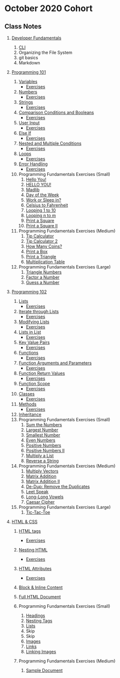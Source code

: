 # **October 2020 Cohort**
>
>
## **Class Notes**
>
>

1. [Developer Fundamentals](https://github.com/crystalatk/Digital-Crafts-Classes/tree/master/1-commandline "Folder of Day 1 Notes") 

    1. [CLI](https://github.com/crystalatk/Digital-Crafts-Classes/blob/master/1-commandline/command-line.md "Command Line Notes")
    1. Organizing the File System
    1. git basics
    1. Markdown
>
>
2. [Programming 101](https://github.com/crystalatk/Digital-Crafts-Classes/tree/master/2-programming101 "Programming 101 Main File")
    1. [Variables](https://github.com/crystalatk/Digital-Crafts-Classes/blob/master/2-programming101/variables.py)
         - [Exercises](https://github.com/crystalatk/Digital-Crafts-Classes/blob/master/2-programming101/variable-execises.py)
    1. [Numbers](https://github.com/crystalatk/Digital-Crafts-Classes/blob/master/2-programming101/number.py)
         - [Exercises](https://github.com/crystalatk/Digital-Crafts-Classes/blob/master/2-programming101/number-exercises.py)
    1. [Strings](https://github.com/crystalatk/Digital-Crafts-Classes/blob/master/2-programming101/string.py)
         - [Exercises](https://github.com/crystalatk/Digital-Crafts-Classes/blob/master/2-programming101/string-exercises.py)
    1. [Comparison Conditions and Booleans](https://github.com/crystalatk/Digital-Crafts-Classes/blob/master/2-programming101/conditions.py)
         - [Exercises](https://github.com/crystalatk/Digital-Crafts-Classes/blob/master/2-programming101/conditions-exercises.py)
    1. [User Input](https://github.com/crystalatk/Digital-Crafts-Classes/blob/master/2-programming101/user-input.py)
          - [Exercises](https://github.com/crystalatk/Digital-Crafts-Classes/blob/master/2-programming101/user-input-exercises.py)
    1. [Else If](https://github.com/crystalatk/Digital-Crafts-Classes/blob/master/2-programming101/else-if.py)
          - [Exercises](https://github.com/crystalatk/Digital-Crafts-Classes/blob/master/2-programming101/else-if-exercises.py)
    1. [Nested and Multiple Conditions](https://github.com/crystalatk/Digital-Crafts-Classes/blob/master/2-programming101/nesting.py)
          - [Exercises](https://github.com/crystalatk/Digital-Crafts-Classes/blob/master/2-programming101/nesting-exercises.py)
    1. [Loops](https://github.com/crystalatk/Digital-Crafts-Classes/blob/master/2-programming101/loops.py)
          - [Exercises](https://github.com/crystalatk/Digital-Crafts-Classes/blob/master/2-programming101/loops-exercises.py)
    1. [Error Handling](https://github.com/crystalatk/Digital-Crafts-Classes/blob/master/2-programming101/error.py)
          - [Exercises](https://github.com/crystalatk/Digital-Crafts-Classes/blob/master/2-programming101/error-exercises.py)
     1. Programming Fundamentals Exercises (Small)
          1. [Hello You!](https://github.com/crystalatk/Digital-Crafts-Classes/blob/master/2-programming101/pf_small_1.py)
          1. [HELLO YOU!](https://github.com/crystalatk/Digital-Crafts-Classes/blob/master/2-programming101/pf_small_2.py)
          1. [Madlib](https://github.com/crystalatk/Digital-Crafts-Classes/blob/master/2-programming101/pf_small_3.py)
          1. [Day of the Week](https://github.com/crystalatk/Digital-Crafts-Classes/blob/master/2-programming101/pf_small_4.py)
          1. [Work or Sleep in?](https://github.com/crystalatk/Digital-Crafts-Classes/blob/master/2-programming101/pf_small_5.py)
          1. [Celsius to Fahrenheit](https://github.com/crystalatk/Digital-Crafts-Classes/blob/master/2-programming101/pf_small_6.py)
          1. [Looping 1 to 10](https://github.com/crystalatk/Digital-Crafts-Classes/blob/master/2-programming101/pf_small_7.py)
          1. [Looping n to m](https://github.com/crystalatk/Digital-Crafts-Classes/blob/master/2-programming101/pf_small_8.py)
          1. [Print a Square](https://github.com/crystalatk/Digital-Crafts-Classes/blob/master/2-programming101/pf_small_9.py)
          1. [Print a Square II](https://github.com/crystalatk/Digital-Crafts-Classes/blob/master/2-programming101/pf_small_10.py)
     1. Programming Fundamentals Exercises (Medium)
          1. [Tip Calculator](https://github.com/crystalatk/Digital-Crafts-Classes/blob/master/2-programming101/pf_medium_1.py)
          1. [Tip Calculator 2](https://github.com/crystalatk/Digital-Crafts-Classes/blob/master/2-programming101/pf_medium_2.py)
          1. [How Many Coins?](https://github.com/crystalatk/Digital-Crafts-Classes/blob/master/2-programming101/pf_medium_3.py)
          1. [Print a Box](https://github.com/crystalatk/Digital-Crafts-Classes/blob/master/2-programming101/pf_medium_4.py)
          1. [Print a Triangle](https://github.com/crystalatk/Digital-Crafts-Classes/blob/master/2-programming101/pf_medium_5.py)
          1. [Multiplication Table](https://github.com/crystalatk/Digital-Crafts-Classes/blob/master/2-programming101/pf_medium_6.py)
     1. Programming Fundamentals Exercises (Large)
          1. [Triangle Numbers](https://github.com/crystalatk/Digital-Crafts-Classes/blob/master/2-programming101/pf_big_1.py)
          1. [Factor a Number](https://github.com/crystalatk/Digital-Crafts-Classes/blob/master/2-programming101/pf_big_2.py)
          1. [Guess a Number](https://github.com/crystalatk/Digital-Crafts-Classes/blob/master/2-programming101/pf_big_3.py)
          

1. [Programming 102](https://github.com/crystalatk/Digital-Crafts-Classes/tree/master/3-programming102)
    1. [Lists](https://github.com/crystalatk/Digital-Crafts-Classes/blob/master/3-programming102/1_lists.py)
          - [Exercises](https://github.com/crystalatk/Digital-Crafts-Classes/blob/master/3-programming102/1_lists_exercises.py)
    1. [Iterate through Lists](https://github.com/crystalatk/Digital-Crafts-Classes/blob/master/3-programming102/2_iterate_through_list.py)
          - [Exercises](https://github.com/crystalatk/Digital-Crafts-Classes/blob/master/3-programming102/2_iterate_through_list_exercise.py)
    1. [Modifying Lists](https://github.com/crystalatk/Digital-Crafts-Classes/blob/master/3-programming102/3_modifying_lists.py)
          - [Exercises](https://github.com/crystalatk/Digital-Crafts-Classes/blob/master/3-programming102/3_modifying_lists_exercises.py)
    1. [Lists in List](https://github.com/crystalatk/Digital-Crafts-Classes/blob/master/3-programming102/4_lists_in_lists.py)
          - [Exercises](https://github.com/crystalatk/Digital-Crafts-Classes/blob/master/3-programming102/4_lists_in_lists_exercises.py)
    1. [Key Value Pairs](https://github.com/crystalatk/Digital-Crafts-Classes/blob/master/3-programming102/5_key_value_pairs.py)
         - [Exercises](https://github.com/crystalatk/Digital-Crafts-Classes/blob/master/3-programming102/5_key_value_pairs_exercises.py)
    1. [Functions](https://github.com/crystalatk/Digital-Crafts-Classes/blob/master/3-programming102/6_functions.py)
       - [Exercises](https://github.com/crystalatk/Digital-Crafts-Classes/blob/master/3-programming102/6_functions_exercises.py)
    1. [Function Arguments and Parameters](https://github.com/crystalatk/Digital-Crafts-Classes/blob/master/3-programming102/7_function_arguments.py)
       - [Exercises](https://github.com/crystalatk/Digital-Crafts-Classes/blob/master/3-programming102/7_function_arguments_exercise.py)
    1. [Function Return Values](https://github.com/crystalatk/Digital-Crafts-Classes/blob/master/3-programming102/8_function_return_values.py)
       - [Exercises](https://github.com/crystalatk/Digital-Crafts-Classes/blob/master/3-programming102/8_function_return_values_exercises.py)
    1. [Function Scope](https://github.com/crystalatk/Digital-Crafts-Classes/blob/master/3-programming102/9_function_scope.py)
       - [Exercises](https://github.com/crystalatk/Digital-Crafts-Classes/blob/master/3-programming102/9_function_scope_exercises.py)
    1. [Classes](https://github.com/crystalatk/Digital-Crafts-Classes/blob/master/3-programming102/10_classes.py)
       - [Exercises](https://github.com/crystalatk/Digital-Crafts-Classes/blob/master/3-programming102/10_classes_exercises.py)
    1. [Methods](https://github.com/crystalatk/Digital-Crafts-Classes/blob/master/3-programming102/11_methods.py)
       - [Exercises](https://github.com/crystalatk/Digital-Crafts-Classes/blob/master/3-programming102/11_methods_exercises.py)
    1. [Inheritance](https://github.com/crystalatk/Digital-Crafts-Classes/blob/master/3-programming102/12_inheritance.py)
    1. Programming Fundamentals Exercises (Small)
          1. [Sum the Numbers](https://github.com/crystalatk/Digital-Crafts-Classes/blob/master/3-programming102/pf_small_1.py)
          1. [Largest Number](https://github.com/crystalatk/Digital-Crafts-Classes/blob/master/3-programming102/pf_small_2.py)
          1. [Smallest Number](https://github.com/crystalatk/Digital-Crafts-Classes/blob/master/3-programming102/pf_small_3.py)
          1. [Even Numbers](https://github.com/crystalatk/Digital-Crafts-Classes/blob/master/3-programming102/pf_small_4.py)
          1. [Positive Numbers](https://github.com/crystalatk/Digital-Crafts-Classes/blob/master/3-programming102/pf_small_5.py)
          1. [Positive Numbers II](https://github.com/crystalatk/Digital-Crafts-Classes/blob/master/3-programming102/pf_small_6.py)
          1. [Multiply a List](https://github.com/crystalatk/Digital-Crafts-Classes/blob/master/3-programming102/pf_small_7.py)
          1. [Reverse a String](https://github.com/crystalatk/Digital-Crafts-Classes/blob/master/3-programming102/pf_small_8.py)
    1. Programming Fundamentals Exercises (Medium)
          1. [Multiply Vectors](https://github.com/crystalatk/Digital-Crafts-Classes/blob/master/3-programming102/pf_medium_1.py)
          1. [Matrix Addition](https://github.com/crystalatk/Digital-Crafts-Classes/blob/master/3-programming102/pf_medium_2.py)
          1. [Matrix Addition II](https://github.com/crystalatk/Digital-Crafts-Classes/blob/master/3-programming102/pf_medium_3.py)
          1. [De-Dup: Remove the Duplicates](https://github.com/crystalatk/Digital-Crafts-Classes/blob/master/3-programming102/pf_medium_4.py)
          1. [Leet Speak](https://github.com/crystalatk/Digital-Crafts-Classes/blob/master/3-programming102/pf_medium_5.py)
          1. [Long-Long Vowels](https://github.com/crystalatk/Digital-Crafts-Classes/blob/master/3-programming102/pf_medium_6.py)
          1. [Caesar Cipher](https://github.com/crystalatk/Digital-Crafts-Classes/blob/master/3-programming102/pf_medium_7.py)
    1. Programming Fundamentals Exercises (Large)
          1. [Tic-Tac-Toe](https://github.com/crystalatk/Digital-Crafts-Classes/blob/master/3-programming102/pf_large_1.py)
1. [HTML & CSS](https://github.com/crystalatk/Digital-Crafts-Classes/tree/master/4_html_css)
      1. [HTML tags](https://github.com/crystalatk/Digital-Crafts-Classes/blob/master/4_html_css/1_html_tags.html)
            - [Exercises](https://github.com/crystalatk/Digital-Crafts-Classes/blob/master/4_html_css/1_html_css_exercises.html)
      1. [Nesting HTML](https://github.com/crystalatk/Digital-Crafts-Classes/blob/master/4_html_css/2_nesting_html.html)
            - [Exercises](https://github.com/crystalatk/Digital-Crafts-Classes/blob/master/4_html_css/2_nesting_html_exercise.html)
      2. [HTML Attributes](https://github.com/crystalatk/Digital-Crafts-Classes/blob/master/4_html_css/3_html_attributes.html)
            - [Exercises](https://github.com/crystalatk/Digital-Crafts-Classes/blob/master/4_html_css/3_html_attributes_exercises.html)
      1. [Block & Inline Content](https://github.com/crystalatk/Digital-Crafts-Classes/blob/master/4_html_css/4_block_inline_content.html)
      1. [Full HTML Document](https://github.com/crystalatk/Digital-Crafts-Classes/blob/master/4_html_css/5_full_html_document.html)
          
      1. Programming Fundamentals Exercises (Small)
            1. [Headings](https://github.com/crystalatk/Digital-Crafts-Classes/blob/master/4_html_css/pf_small_1.html)
            1. [Nesting Tags](https://github.com/crystalatk/Digital-Crafts-Classes/blob/master/4_html_css/pf_small_2.html)
            1. [Lists](https://github.com/crystalatk/Digital-Crafts-Classes/blob/master/4_html_css/pf_small_3.html)
            1. Skip
            1. Skip
            1. [Images](https://github.com/crystalatk/Digital-Crafts-Classes/blob/master/4_html_css/pf_small_6.html)
            1. [Links](https://github.com/crystalatk/Digital-Crafts-Classes/blob/master/4_html_css/pf_small_7.html)
            1. [Linking Images](https://github.com/crystalatk/Digital-Crafts-Classes/blob/master/4_html_css/pf_small_8.html)
      1. Programming Fundamentals Exercises (Medium)
            1. [Sample Document](https://github.com/crystalatk/Digital-Crafts-Classes/blob/master/4_html_css/pf_medium.html)
